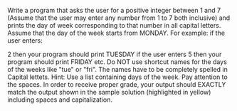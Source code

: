 Write a program that asks the user for a positive integer between 1 and 7 (Assume that the user may enter any number from 1 to 7 both inclusive) and prints the day of week corresponding to that number in all capital letters. Assume that the day of the week starts from MONDAY. For example: if the user enters:

2
then your program should print
TUESDAY
if the user enters
5
then your program should print
FRIDAY
etc. Do NOT use shortcut names for the days of the weeks like "tue" or "fri". The names have to be completely spelled in Capital lettets. Hint: Use a list containing days of the week.
Pay attention to the spaces. In order to receive proper grade, your output should EXACTLY match the output shown in the sample solution (highlighted in yellow) including spaces and capitalization.
